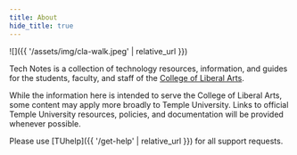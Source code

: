 ```yaml
---
title: About
hide_title: true
---
```


![]({{ '/assets/img/cla-walk.jpeg' | relative_url }})

Tech Notes is a collection of technology resources, information, and guides for
the students, faculty, and staff of the [College of Liberal
Arts](https://liberalarts.temple.edu).

While the information here is intended to serve the College of Liberal Arts,
some content may apply more broadly to Temple University. Links to official
Temple University resources, policies, and documentation will be provided
whenever possible.

Please use [TUhelp]({{ '/get-help' | relative_url }}) for all support requests.
